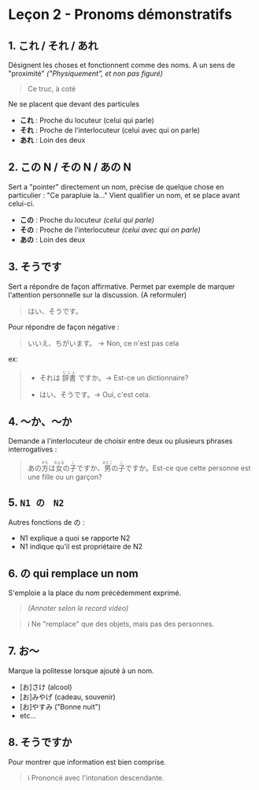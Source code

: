 # Leçon 2 -  Pronoms démonstratifs

## 1. これ / それ / あれ

Désignent les choses et fonctionnent comme des noms.
A un sens de "proximité" *("Physiquement", et non pas figuré)*

> Ce truc, à coté

Ne se placent que devant des particules

- **これ** : Proche du locuteur (celui qui parle)
- **それ** : Proche de l'interlocuteur (celui avec qui on parle)
- **あれ** : Loin des deux

## 2. この N / その  N / あの N

Sert a "pointer" directement un nom, précise de quelque chose en particulier : "Ce parapluie la..."
Vient qualifier un nom, et se place avant celui-ci.

- **この** : Proche du locuteur *(celui qui parle)*
- **その** : Proche de l'interlocuteur *(celui avec qui on parle)*
- **あの** : Loin des deux

## 3. そうです

Sert a répondre de façon affirmative.
Permet par exemple de marquer l'attention personnelle sur la discussion. (A reformuler)

> はい、そうです。

Pour répondre de façon négative :

>  いいえ、ちがいます。 ->  Non, ce n'est pas cela

ex: 

> - それは <ruby>辞書<rp>(</rp><rt>じしょ</rt><rp>)</rp></ruby>  ですか。-> Est-ce un dictionnaire?
>
> - はい、そうです。-> Oui, c'est cela.



## 4. ～か、～か

Demande a l'interlocuteur de choisir entre deux ou plusieurs phrases interrogatives :

> あの<ruby>方<rp>(</rp><rt>かた</rt><rp>)</rp></ruby>は<ruby>女<rp>(</rp><rt>おんな</rt><rp>)</rp></ruby>の<ruby>子<rp>(</rp><rt>こ</rt><rp>)</rp></ruby>ですか、<ruby>男<rp>(</rp><rt>おとこ</rt><rp>)</rp></ruby>の<ruby>子<rp>(</rp><rt>こ</rt><rp>)</rp></ruby>ですか。Est-ce que cette personne est une fille ou un garçon?

## 5. `N1 の　N2`

Autres fonctions de の :

- N1 explique a quoi se rapporte N2
- N1 indique qu'il est propriétaire de N2

## 6. の qui remplace un nom

S'emploie a la place du nom précédemment exprimé.

> *(Annoter selon le record video)*

> ℹ Ne  "remplace" que des objets, mais pas des personnes.

## 7. お～

Marque la politesse lorsque ajouté à un nom.

- [お]さけ (alcool)
- [お]みやげ (cadeau, souvenir)
- [お]やすみ ("Bonne nuit")
- etc...

## 8. そうですか

Pour montrer que information est bien comprise.

> ℹ Prononcé avec l'intonation descendante.